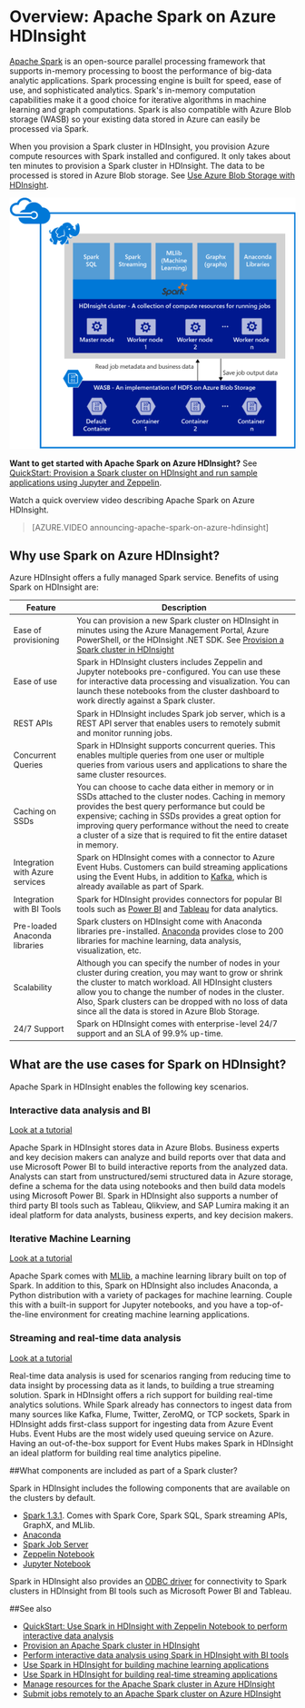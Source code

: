 <properties 
	pageTitle="An overview of Apache Spark in HDInsight | Azure" 
	description="An introduction to Apache Spark in HDInsight and scenarios in which to use Spark on HDInsight in your applications." 
	services="hdinsight" 
	documentationCenter="" 
	authors="nitinme" 
	manager="paulettm" 
	editor="cgronlun"/>

<tags 
	ms.service="hdinsight" 
	ms.workload="big-data" 
	ms.tgt_pltfrm="na" 
	ms.devlang="na" 
	ms.topic="article" 
	ms.date="07/19/2015" 
	ms.author="nitinme"/>

# Overview: Apache Spark on Azure HDInsight 
 
<a href="http://spark.apache.org/" target="_blank">Apache Spark</a> is an open-source parallel processing framework that supports in-memory processing to boost the performance of big-data analytic applications. Spark processing engine is built for speed, ease of use, and sophisticated analytics. Spark's in-memory computation capabilities make it a good choice for iterative algorithms in machine learning and graph computations. Spark is also compatible with Azure Blob storage (WASB) so your existing data stored in Azure can easily be processed via Spark.

When you provision a Spark cluster in HDInsight, you provision Azure compute resources with Spark installed and configured. It only takes about ten minutes to provision a Spark cluster in HDInsight. The data to be processed is stored in Azure Blob storage. See [Use Azure Blob Storage with HDInsight][hdinsight-storage].

![Apache Spark on Azure HDInsight](./media/hdinsight-apache-spark-overview/SparkArchitecture.png  "Apache Spark on Azure HDInsight")


**Want to get started with Apache Spark on Azure HDInsight?** See [QuickStart: Provision a Spark cluster on HDInsight and run sample applications using Jupyter and Zeppelin](hdinsight-apache-spark-zeppelin-notebook-jupyter-spark-sql.md).



Watch a quick overview video describing Apache Spark on Azure HDInsight.

> [AZURE.VIDEO announcing-apache-spark-on-azure-hdinsight]

## Why use Spark on Azure HDInsight? 

Azure HDInsight offers a fully managed Spark service. Benefits of using Spark on HDInsight are:

| Feature                             | Description       |
|-------------------------------------|-------------------|
| Ease of provisioning            | You can provision a new Spark cluster on HDInsight in minutes using the Azure Management Portal, Azure PowerShell, or the HDInsight .NET SDK. See [Provision a Spark cluster in HDInsight](hdinsight-apache-spark-provision-clusters.md) |
| Ease of use                     | Spark in HDInsight clusters includes Zeppelin and Jupyter notebooks pre-configured. You can use these for interactive data processing and visualization. You can launch these notebooks from the cluster dashboard to work directly against a Spark cluster.|
| REST APIs                       | Spark in HDInsight includes Spark job server, which is a REST API server that enables users to remotely submit and monitor running jobs. |
| Concurrent Queries              | Spark in HDInsight supports concurrent queries. This enables multiple queries from one user or multiple queries from various users and applications to share the same cluster resources. |
| Caching on SSDs                 | You can choose to cache data either in memory or in SSDs attached to the cluster nodes. Caching in memory provides the best query performance but could be expensive; caching in SSDs provides a great option for improving query performance without the need to create a cluster of a size that is required to fit the entire dataset in memory.|
| Integration with Azure services | Spark on HDInsight comes with a connector to Azure Event Hubs. Customers can build streaming applications using the Event Hubs, in addition to [Kafka](http://kafka.apache.org/), which is already available as part of Spark. |
| Integration with BI Tools       | Spark for HDInsight provides connectors for popular BI tools such as [Power BI](http://www.powerbi.com/) and [Tableau](http://www.tableau.com/products/desktop) for data analytics.|
| Pre-loaded Anaconda libraries        | Spark clusters on HDInsight come with Anaconda libraries pre-installed. [Anaconda](http://docs.continuum.io/anaconda/) provides close to 200 libraries for machine learning, data analysis, visualization, etc.|
| Scalability                     | Although you can specify the number of nodes in your cluster during creation, you may want to grow or shrink the cluster to match workload. All HDInsight clusters allow you to change the number of nodes in the cluster. Also, Spark clusters can be dropped with no loss of data since all the data is stored in Azure Blob Storage. |
| 24/7 Support					  | Spark on HDInsight comes with  enterprise-level 24/7 support and an SLA of 99.9% up-time.|



## What are the use cases for Spark on HDInsight?

Apache Spark in HDInsight enables the following key scenarios.

### Interactive data analysis and BI

[Look at a tutorial](hdinsight-apache-spark-use-bi-tools.md)

Apache Spark in HDInsight stores data in Azure Blobs. Business experts and key decision makers can analyze and build reports over that data and use Microsoft Power BI to build interactive reports from the analyzed data. Analysts can start from unstructured/semi structured data in Azure storage, define a schema for the data using notebooks and then build data models using Microsoft Power BI. Spark in HDInsight also supports a number of third party BI tools such as Tableau, Qlikview, and SAP Lumira making it an ideal platform for data analysts, business experts, and key decision makers.

### Iterative Machine Learning

[Look at a tutorial](hdinsight-apache-spark-ipython-notebook-machine-learning.md)

Apache Spark comes with [MLlib](http://spark.apache.org/mllib/), a machine learning library built on top of Spark. In addition to this, Spark on HDInsight also includes Anaconda, a Python distribution with a variety of packages for machine learning. Couple this with a built-in support for Jupyter notebooks, and you have a top-of-the-line environment for creating machine learning applications.  

### Streaming and real-time data analysis

[Look at a tutorial](hdinsight-apache-spark-csharp-apache-zeppelin-eventhub-streaming.md)

Real-time data analysis is used for scenarios ranging from reducing time to data insight by processing data as it lands, to building a true streaming solution. Spark in HDInsight offers a rich support for building real-time analytics solutions. While Spark already has connectors to ingest data from many sources like Kafka, Flume, Twitter, ZeroMQ, or TCP sockets, Spark in HDInsight adds first-class support for ingesting data from Azure Event Hubs. Event Hubs are the most widely used queuing service on Azure. Having an out-of-the-box support for Event Hubs makes Spark in HDInsight an ideal platform for building real time analytics pipeline.

##<a name="next-steps"></a>What components are included as part of a Spark cluster?

Spark in HDInsight includes the following components that are available on the clusters by default.

- [Spark 1.3.1](https://spark.apache.org/docs/1.3.1/). Comes with Spark Core, Spark SQL, Spark streaming APIs, GraphX, and MLlib.
- [Anaconda](http://docs.continuum.io/anaconda/)
- [Spark Job Server](https://github.com/spark-jobserver/spark-jobserver)
- [Zeppelin Notebook](https://zeppelin.incubator.apache.org)
- [Jupyter Notebook](https://jupyter.org)

Spark in HDInsight also provides an [ODBC driver](http://go.microsoft.com/fwlink/?LinkId=616229) for connectivity to Spark clusters in HDInsight from BI tools such as Microsoft Power BI and Tableau.

##<a name="see-also"></a>See also

* [QuickStart: Use Spark in HDInsight with Zeppelin Notebook to perform interactive data analysis](hdinsight-apache-spark-zeppelin-notebook-jupyter-spark-sql.md)
* [Provision an Apache Spark cluster in HDInsight](hdinsight-apache-spark-provision-clusters.md)
* [Perform interactive data analysis using Spark in HDInsight with BI tools](hdinsight-apache-spark-use-bi-tools.md)
* [Use Spark in HDInsight for building machine learning applications](hdinsight-apache-spark-ipython-notebook-machine-learning.md)
* [Use Spark in HDInsight for building real-time streaming applications](hdinsight-apache-spark-csharp-apache-zeppelin-eventhub-streaming.md)
* [Manage resources for the Apache Spark cluster in Azure HDInsight](hdinsight-apache-spark-resource-manager.md)
* [Submit jobs remotely to an Apache Spark cluster on Azure HDInsight](hdinsight-apache-spark-job-server.md)


[hdinsight-storage]: ../hdinsight-use-blob-storage/